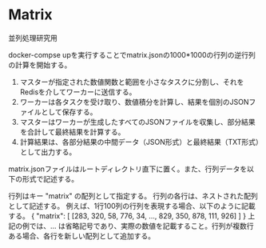 # Matrix
並列処理研究用

docker-compse upを実行することでmatrix.jsonの1000*1000の行列の逆行列の計算を開始する。
1. マスターが指定された数値関数と範囲を小さなタスクに分割し、それをRedisを介してワーカーに送信する。  
2. ワーカーは各タスクを受け取り、数値積分を計算し、結果を個別のJSONファイルとして保存する。  
3. マスターはワーカーが生成したすべてのJSONファイルを収集し、部分結果を合計して最終結果を計算する。  
4. 計算結果は、各部分結果の中間データ（JSON形式）と最終結果（TXT形式）として出力する。  

matrix.jsonファイルはルートディレクトリ直下に置く。また、行列データを以下の形式で記述する。

行列はキー "matrix" の配列として指定する。
行列の各行は、ネストされた配列として記述する。
例えば、1行100列の行列を表現する場合、以下のように記載する。
{
  "matrix": [
    [283, 320, 58, 776, 34, ..., 829, 350, 878, 111, 926]
  ]
}
上記の例では、... は省略記号であり、実際の数値を記載すること。行列が複数行ある場合、各行を新しい配列として追加する。